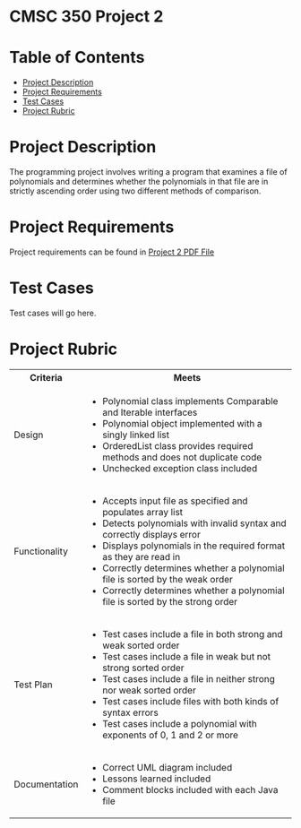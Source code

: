 # CMSC 350 Project 2
# Table of Contents
- [Project Description](#project-description)
- [Project Requirements](#project-requirements)
- [Test Cases](#test-cases)
- [Project Rubric](#project-rubric)

# Project Description
The programming project involves writing a program that examines a file of polynomials and
determines whether the polynomials in that file are in strictly ascending order using two different methods of
comparison. 

# Project Requirements
Project requirements can be found in [Project 2 PDF File](Project2.pdf)

# Test Cases
Test cases will go here.

# Project Rubric
<table>
<tr>
<th>Criteria</th>
<th>Meets</th>
</tr>
<tr>
<td>Design</td>
<td>
<ul>
<li>Polynomial class implements Comparable and Iterable interfaces</li>
<li>Polynomial object implemented with a singly linked list</li>
<li>OrderedList class provides required methods and does not duplicate code</li>
<li>Unchecked exception class included</li>
</ul>
</td>
</tr>
<tr>
<td>Functionality</td>
<td>
<ul>
<li>Accepts input file as specified and populates array list</li>
<li>Detects polynomials with invalid syntax and correctly displays error</li>
<li>Displays polynomials in the required format as they are read in</li>
<li>Correctly determines whether a polynomial file is sorted by the weak order </li>
<li>Correctly determines whether a polynomial file is sorted by the strong order </li>
</ul>
</td>
</tr>
<tr>
<td>Test Plan</td>
<td>
<ul>
<li>Test cases include a file in both strong and weak sorted order</li>
<li>Test cases include a file in weak but not strong sorted order</li>
<li>Test cases include a file in neither strong nor weak sorted order</li>
<li>Test cases include files with both kinds of syntax errors</li>
<li>Test cases include a polynomial with exponents of 0, 1 and 2 or more </li>
</ul>
</tr>
<tr>
<td>Documentation</td>
<td>
<ul>
<li>Correct UML diagram included</li>
<li>Lessons learned included</li>
<li>Comment blocks included with each Java file</li>
</ul>
</table>